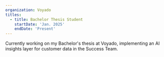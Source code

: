 ```yaml
---
organization: Voyado
titles:
  - title: Bachelor Thesis Student
    startDate: 'Jan. 2025'
    endDate: 'Present'
---
```


Currently working on my Bachelor's thesis at Voyado, implementing an AI insights layer for customer data in the Success Team.
